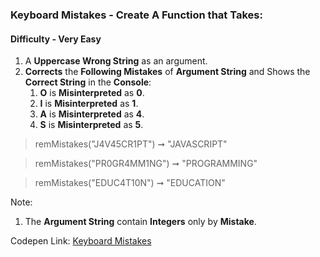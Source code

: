 ### Keyboard Mistakes - Create A Function that Takes:

#### Difficulty - Very Easy 

1. A **Uppercase Wrong String** as an argument.
1. **Corrects** the **Following Mistakes** of **Argument String** and Shows the **Correct String** in the **Console**:
    1. **O** is **Misinterpreted** as **0**.
    1. **I** is **Misinterpreted** as **1**.
    1. **A** is **Misinterpreted** as **4**.
    1. **S** is **Misinterpreted** as **5**.

> remMistakes("J4V45CR1PT") ➞ "JAVASCRIPT"  

> remMistakes("PR0GR4MM1NG") ➞ "PROGRAMMING" 

> remMistakes("EDUC4T10N") ➞ "EDUCATION"

Note:
1. The **Argument String** contain **Integers** only by **Mistake**.

Codepen Link: [Keyboard Mistakes](https://codepen.io/javascriptstudent/pen/eYdXMeM)